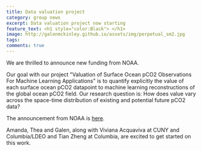 ```yaml
---
title: Data valuation project
category: group news
excerpt: Data valuation project now starting
feature_text: <h1 style="color:Black"> </h1>
image: http://galenmckinley.github.io/assets/img/perpetual_sm2.jpg
tags: 
comments: true
---
```


We are thrilled to announce new funding from NOAA. 

Our goal with our project "Valuation of Surface Ocean pCO2 Observations For Machine Learning Applications" is to quantify explicitly the value of each surface ocean pCO2 datapoint to machine learning reconstructions of the global ocean pCO2 field. Our research question is: How does value vary across the space-time distribution of existing and potential future pCO2 data? 

The announcement from NOAA is [here](https://oceanacidification.noaa.gov/noaa-oap-gomo-fund-3m-for-optimizing-ocean-carbon-observing/). 

Amanda, Thea and Galen, along with Viviana Acquaviva at CUNY and Columbia/LDEO and Tian Zheng at Columbia, are excited to get started on this work. 